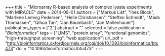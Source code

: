 +++
title = "Microarray R-based analysis of complex lysate experiments with MIRACLE"
date = 2014-08-01
authors = ["Markus List", "Ines Block", "Marlene Lemvig Pedersen", "Helle Christiansen", "Steffen Schmidt", "Mads Thomassen", "Qihua Tan", "Jan Baumbach", "Jan Mollenhauer"]
publication_types = ["2"]
abstract = ""
selected = false
publication = "*Bioinformatics*"
tags = ["LIMS", "protein array", "functional genomics", "high-throughput screening", "web application"]
url_pdf = "http://bioinformatics.oxfordjournals.org/cgi/doi/10.1093/bioinformatics/btu473"
doi = "10.1093/bioinformatics/btu473"
+++

